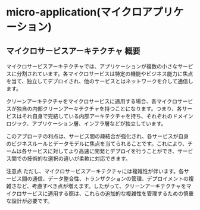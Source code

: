 # micro-application(マイクロアプリケーション)

## マイクロサービスアーキテクチャ 概要

マイクロサービスアーキテクチャでは、アプリケーションが複数の小さなサービスに分割されています。各マイクロサービスは特定の機能やビジネス能力に焦点を当て、独立してデプロイされ、他のサービスとはネットワークを介して通信します。

クリーンアーキテクチャをマイクロサービスに適用する場合、各マイクロサービスが独自の内部クリーンアーキテクチャを持つことになります。つまり、各サービスはそれ自身で完結している内部アーキテクチャを持ち、それぞれのドメインロジック、アプリケーション層、インフラ層などが独立しています。

このアプローチの利点は、サービス間の疎結合が強化され、各サービスが自身のビジネスルールとデータモデルに焦点を当てられることです。これにより、チームは各サービスに対してより高速に開発とデプロイを行うことができ、サービス間での技術的な選択の違いが柔軟に対応できます。

注意点
ただし、マイクロサービスアーキテクチャには複雑性が伴います。各サービス間の通信、データ整合性、トランザクションの管理、デプロイメントの複雑さなど、考慮すべき点が増えます。したがって、クリーンアーキテクチャをマイクロサービスに適用する際は、これらの追加的な複雑性を管理するための慎重な設計が必要です。